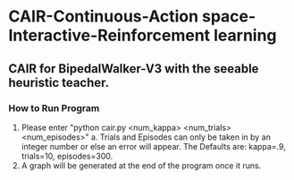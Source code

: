 # CAIR-Continuous-Action space-Interactive-Reinforcement learning

 ## CAIR for BipedalWalker-V3 with the seeable heuristic teacher. 
 
 ### How to Run Program
 1. Please enter "python cair.py <num_kappa> <num_trials> <num_episodes>"
    a. Trials and Episodes can only be taken in by an integer number or else an error will appear. The
    Defaults are: kappa=.9, trials=10, episodes=300.
 2. A graph will be generated at the end of the program once it runs.
